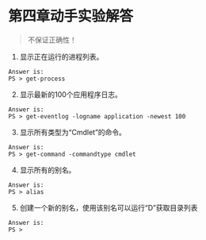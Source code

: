 # 第四章动手实验解答
> 不保证正确性！

1. 显示正在运行的进程列表。
```
Answer is:
PS > get-process
```
2. 显示最新的100个应用程序日志。
```
Answer is:
PS > get-eventlog -logname application -newest 100
```
3. 显示所有类型为“Cmdlet”的命令。
```
Answer is:
PS > get-command -commandtype cmdlet
```
4. 显示所有的别名。
```
Answer is:
PS > alias
```
5. 创建一个新的别名，使用该别名可以运行“D”获取目录列表
```
Answer is:
PS > 
```
